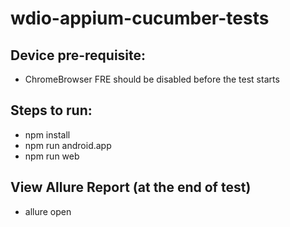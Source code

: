 # wdio-appium-cucumber-tests

## Device pre-requisite:
* ChromeBrowser FRE should be disabled before the test starts

## Steps to run:
* npm install
* npm run android.app
* npm run web

## View Allure Report (at the end of test)
* allure open


